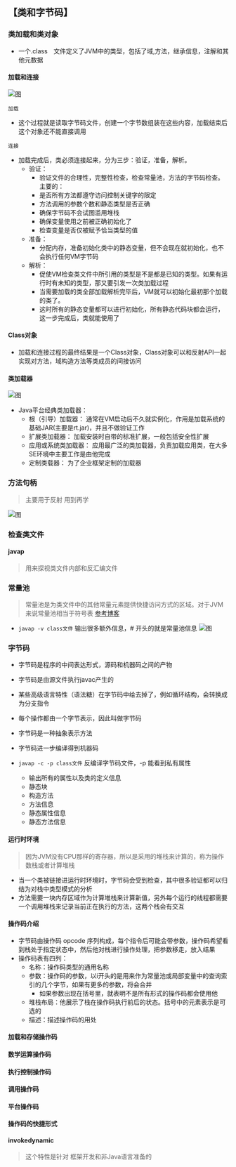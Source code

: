 ## 【类和字节码】

### 类加载和类对象
- 一个.class　文件定义了JVM中的类型，包括了域,方法，继承信息，注解和其他元数据

#### 加载和连接
![图](https://raw.githubusercontent.com/Kuangcp/ImageRepos/master/Tech/Book/Java7Developer/p107.jpg)

`加载`
- 这个过程就是读取字节码文件，创建一个字节数组装在这些内容，加载结束后这个对象还不能直接调用 

`连接`
- 加载完成后，类必须连接起来，分为三步：验证，准备，解析。
    - 验证：
        - 验证文件的合理性，完整性检查，检查常量池，方法的字节码检查。主要的：
        - 是否所有方法都遵守访问控制关键字的限定
        - 方法调用的参数个数和静态类型是否正确
        - 确保字节码不会试图滥用堆栈
        - 确保变量使用之前被正确初始化了
        - 检查变量是否仅被赋予恰当类型的值
    - 准备：
        - 分配内存，准备初始化类中的静态变量，但不会现在就初始化，也不会执行任何VM字节码
    - 解析：
        - 促使VM检查类文件中所引用的类型是不是都是已知的类型。如果有运行时有未知的类型，那又要引发一次类加载过程
        - 当需要加载的类全部加载解析完毕后，VM就可以初始化最初那个加载的类了。
        - 这时所有的静态变量都可以进行初始化，所有静态代码块都会运行，这一步完成后，类就能使用了
        
#### Class对象
- 加载和连接过程的最终结果是一个Class对象，Class对象可以和反射API一起实现对方法，域构造方法等类成员的间接访问

#### 类加载器
![图](https://raw.githubusercontent.com/Kuangcp/ImageRepos/master/Tech/Book/Java7Developer/p110.jpg)

- Java平台经典类加载器：
    - 根（引导）加载器： 通常在VM启动后不久就实例化，作用是加载系统的基础JAR(主要是rt.jar)，并且不做验证工作
    - 扩展类加载器： 加载安装时自带的标准扩展，一般包括安全性扩展
    - 应用或系统类加载器： 应用最广泛的类加载器，负责加载应用类，在大多SE环境中主要工作是由他完成
    - 定制类载器： 为了企业框架定制的加载器
    
### 方法句柄
> 主要用于反射 用到再学

![图](https://raw.githubusercontent.com/Kuangcp/ImageRepos/master/Tech/Book/Java7Developer/p118.jpg)


### 检查类文件
#### javap
> 用来探视类文件内部和反汇编文件

### 常量池
> 常量池是为类文件中的其他常量元素提供快捷访问方式的区域。对于JVM来说常量池相当于符号表
> [参考博客](http://www.cnblogs.com/LeonNew/p/5314731.html)

- `javap -v class文件` 输出很多额外信息，# 开头的就是常量池信息
![图](https://raw.githubusercontent.com/Kuangcp/ImageRepos/master/Tech/Book/Java7Developer/p120.jpg)

### 字节码

- 字节码是程序的中间表达形式，源码和机器码之间的产物
- 字节码是由源文件执行javac产生的
- 某些高级语言特性（语法糖）在字节码中给去掉了，例如循环结构，会转换成为分支指令
- 每个操作都由一个字节表示，因此叫做字节码
- 字节码是一种抽象表示方法
- 字节码进一步编译得到机器码

- `javap -c -p class文件` 反编译字节码文件，-p 能看到私有属性
    - 输出所有的属性以及类的定义信息
    - 静态块
    - 构造方法
    - 方法信息
    - 静态属性信息
    - 静态方法信息

#### 运行时环境
> 因为JVM没有CPU那样的寄存器，所以是采用的堆栈来计算的，称为操作数栈或者计算堆栈

- 当一个类被链接进运行时环境时，字节码会受到检查，其中很多验证都可以归结为对栈中类型模式的分析
- 方法需要一块内存区域作为计算堆栈来计算新值，另外每个运行的线程都需要一个调用堆栈来记录当前正在执行的方法，这两个栈会有交互

#### 操作码介绍
- 字节码由操作码 opcode 序列构成，每个指令后可能会带参数，操作码希望看到栈处于指定状态中，然后他对栈进行操作处理，把参数移走，放入结果
- 操作码表有四列：
    - 名称：操作码类型的通用名称
    - 参数：操作码的参数，以i开头的是用来作为常量池或局部变量中的查询索引的几个字节，如果有更多的参数，将会合并
        - 如果参数出现在括号里，就表明不是所有形式的操作码都会使用他
    - 堆栈布局：他展示了栈在操作码执行前后的状态。括号中的元素表示是可选的
    - 描述：描述操作码的用处

#### 加载和存储操作码
#### 数学运算操作码
#### 执行控制操作码
#### 调用操作码
#### 平台操作码
#### 操作码的快捷形式
#### invokedynamic
> 这个特性是针对 框架开发和非Java语言准备的



    
    
    